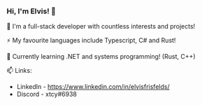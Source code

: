### Hi, I'm Elvis! 👋

🔭 I'm a full-stack developer with countless interests and projects!

⚡ My favourite languages include Typescript, C# and Rust!

🌱 Currently learning .NET and systems programming! (Rust, C++)

📫 Links:
- LinkedIn - https://www.linkedin.com/in/elvisfrisfelds/
- Discord - xtcy#6938

<!--
**elvis-f/elvis-f** is a ✨ _special_ ✨ repository because its `README.md` (this file) appears on your GitHub profile.

Here are some ideas to get you started:

- 🔭 I’m currently working on ...
- 🌱 I’m currently learning ...
- 👯 I’m looking to collaborate on ...
- 🤔 I’m looking for help with ...
- 💬 Ask me about ...
- 📫 How to reach me: ...
- 😄 Pronouns: ...
- ⚡ Fun fact: ...
-->

